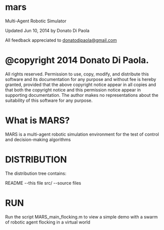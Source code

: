 mars
====

Multi-Agent Robotic Simulator

Updated Jun 10, 2014 by Donato Di Paola

All feedback appreciated to donatodipaola@gmail.com
 

@copyright 2014 Donato Di Paola.  
=================
All rights reserved. Permission to use, copy, modify, and distribute this software and its documentation for any purpose and without fee is hereby granted, provided that the above copyright notice appear in all copies and that both the copyright notice and this permission notice appear in supporting documentation. The author makes no representations about the suitability of this software for any purpose.


What is MARS?
================
MARS is a multi-agent robotic simulation environment for the test of control and decision-making algorithms 

DISTRIBUTION
================
The distribution tree contains: 

README
	--this file
src/ 
	--source files

RUN
============
Run the script MARS_main_flocking.m to view a simple demo with a swarm of robotic agent flocking in a virtual world


